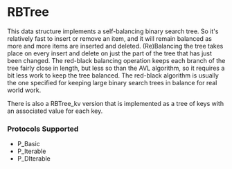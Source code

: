 # RBTree

This data structure implements a self-balancing binary search tree. So it's relatively fast to insert or remove an item, and it will remain balanced as more and more items are inserted and deleted. (Re)Balancing the tree takes place on every insert and delete on just the part of the tree that has just been changed. The red-black balancing operation keeps each branch of the tree fairly close in length, but less so than the AVL algorithm, so it requires a bit less work to keep the tree balanced.  The red-black algorithm is usually the one specified for keeping large binary search trees in balance for real world work.

There is also a RBTree_kv version that is implemented as a tree of keys with an associated value for each key.

### Protocols Supported

- P_Basic
- P_Iterable
- P_DIterable
